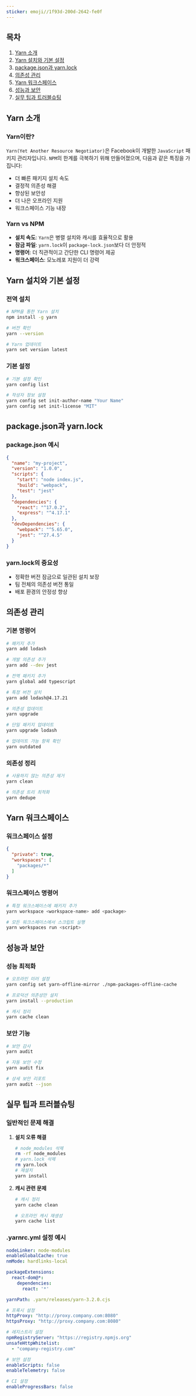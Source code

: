 ```yaml
---
sticker: emoji//1f93d-200d-2642-fe0f
---
```

## 목차
1. [Yarn 소개](#yarn-소개)
2. [Yarn 설치와 기본 설정](#yarn-설치와-기본-설정)
3. [package.json과 yarn.lock](#packagejson과-yarnlock)
4. [의존성 관리](#의존성-관리)
5. [Yarn 워크스페이스](#yarn-워크스페이스)
6. [성능과 보안](#성능과-보안)
7. [실무 팁과 트러블슈팅](#실무-팁과-트러블슈팅)

## Yarn 소개

### Yarn이란?
`Yarn(Yet Another Resource Negotiator)`은 Facebook이 개발한 `JavaScript` 패키지 관리자입니다. `NPM`의 한계를 극복하기 위해 만들어졌으며, 다음과 같은 특징을 가집니다:

- 더 빠른 패키지 설치 속도
- 결정적 의존성 해결
- 향상된 보안성
- 더 나은 오프라인 지원
- 워크스페이스 기능 내장

### Yarn vs NPM
- **설치 속도**: `Yarn`은 병렬 설치와 캐시를 효율적으로 활용
- **잠금 파일**: `yarn.lock`이 `package-lock.json`보다 더 안정적
- **명령어**: 더 직관적이고 간단한 CLI 명령어 제공
- **워크스페이스**: 모노레포 지원이 더 강력

## Yarn 설치와 기본 설정

### 전역 설치
```bash
# NPM을 통한 Yarn 설치
npm install -g yarn

# 버전 확인
yarn --version

# Yarn 업데이트
yarn set version latest
```

### 기본 설정
```bash
# 기본 설정 확인
yarn config list

# 작성자 정보 설정
yarn config set init-author-name "Your Name"
yarn config set init-license "MIT"
```

## package.json과 yarn.lock

### package.json 예시
```json
{
  "name": "my-project",
  "version": "1.0.0",
  "scripts": {
    "start": "node index.js",
    "build": "webpack",
    "test": "jest"
  },
  "dependencies": {
    "react": "^17.0.2",
    "express": "^4.17.1"
  },
  "devDependencies": {
    "webpack": "^5.65.0",
    "jest": "^27.4.5"
  }
}
```

### yarn.lock의 중요성
- 정확한 버전 잠금으로 일관된 설치 보장
- 팀 전체의 의존성 버전 통일
- 배포 환경의 안정성 향상

## 의존성 관리

### 기본 명령어
```bash
# 패키지 추가
yarn add lodash

# 개발 의존성 추가
yarn add --dev jest

# 전역 패키지 추가
yarn global add typescript

# 특정 버전 설치
yarn add lodash@4.17.21

# 의존성 업데이트
yarn upgrade

# 단일 패키지 업데이트
yarn upgrade lodash

# 업데이트 가능 항목 확인
yarn outdated
```

### 의존성 정리
```bash
# 사용하지 않는 의존성 제거
yarn clean

# 의존성 트리 최적화
yarn dedupe
```

## Yarn 워크스페이스

### 워크스페이스 설정
```json
{
  "private": true,
  "workspaces": [
    "packages/*"
  ]
}
```

### 워크스페이스 명령어
```bash
# 특정 워크스페이스에 패키지 추가
yarn workspace <workspace-name> add <package>

# 모든 워크스페이스에서 스크립트 실행
yarn workspaces run <script>
```

## 성능과 보안

### 성능 최적화
```bash
# 오프라인 미러 설정
yarn config set yarn-offline-mirror ./npm-packages-offline-cache

# 프로덕션 의존성만 설치
yarn install --production

# 캐시 정리
yarn cache clean
```

### 보안 기능
```bash
# 보안 감사
yarn audit

# 자동 보안 수정
yarn audit fix

# 상세 보안 리포트
yarn audit --json
```

## 실무 팁과 트러블슈팅

### 일반적인 문제 해결
1. **설치 오류 해결**
   ```bash
   # node_modules 삭제
   rm -rf node_modules
   # yarn.lock 삭제
   rm yarn.lock
   # 재설치
   yarn install
   ```

2. **캐시 관련 문제**
   ```bash
   # 캐시 정리
   yarn cache clean
   
   # 오프라인 캐시 재생성
   yarn cache list
   ```

### .yarnrc.yml 설정 예시
```yaml
nodeLinker: node-modules
enableGlobalCache: true
nmMode: hardlinks-local

packageExtensions:
  react-dom@*:
    dependencies:
      react: '*'

yarnPath: .yarn/releases/yarn-3.2.0.cjs

# 프록시 설정
httpProxy: "http://proxy.company.com:8080"
httpsProxy: "http://proxy.company.com:8080"

# 레지스트리 설정
npmRegistryServer: "https://registry.npmjs.org"
unsafeHttpWhitelist:
  - "company-registry.com"

# 보안 설정
enableScripts: false
enableTelemetry: false

# CI 설정
enableProgressBars: false
```
